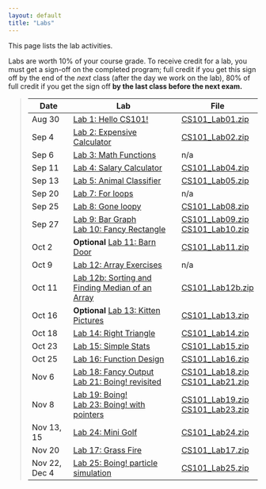 ```yaml
---
layout: default
title: "Labs"
---
```


This page lists the lab activities.

Labs are worth 10% of your course grade.  To receive credit for a lab, you must get a sign-off on the completed program; full credit if you get this sign off by the end of the *next* class (after the day we work on the lab), 80% of full credit if you get the sign off **by the last class before the next exam.**

> Date | Lab | File
> ---- | --- | ----
> Aug 30        | [Lab 1: Hello CS101!](lab01.html)                  | [CS101\_Lab01.zip](CS101_Lab01.zip)
> Sep 4         | [Lab 2: Expensive Calculator](lab02.html)          | [CS101\_Lab02.zip](CS101_Lab02.zip)
> Sep 6         | [Lab 3: Math Functions](lab03.html)                | n/a
> Sep 11        | [Lab 4: Salary Calculator](lab04.html)             | [CS101\_Lab04.zip](CS101_Lab04.zip)
> Sep 13        | [Lab 5: Animal Classifier](lab05.html)             | [CS101\_Lab05.zip](CS101_Lab05.zip)
> Sep 20        | [Lab 7: For loops](lab07.html)                     | n/a
> Sep 25        | [Lab 8: Gone loopy](lab08.html)                    | [CS101\_Lab08.zip](CS101_Lab08.zip)
> Sep 27        | [Lab 9: Bar Graph](lab09.html) <br /> [Lab 10: Fancy Rectangle](lab10.html) | [CS101\_Lab09.zip](CS101_Lab09.zip) <br /> [CS101\_Lab10.zip](CS101_Lab10.zip)
> Oct 2         | **Optional** [Lab 11: Barn Door](lab11.html)       | [CS101\_Lab11.zip](CS101_Lab11.zip)
> Oct 9         | [Lab 12: Array Exercises](lab12.html)              | n/a
> Oct 11        | [Lab 12b: Sorting and Finding Median of an Array](lab12b.html) | [CS101\_Lab12b.zip](CS101_Lab12b.zip)
> Oct 16        | **Optional** [Lab 13: Kitten Pictures](lab13.html) | [CS101\_Lab13.zip](CS101_Lab13.zip)
> Oct 18        | [Lab 14: Right Triangle](lab14.html)               | [CS101\_Lab14.zip](CS101_Lab14.zip) 
> Oct 23        | [Lab 15: Simple Stats](lab15.html)                 | [CS101\_Lab15.zip](CS101_Lab15.zip)
> Oct 25        | [Lab 16: Function Design](lab16.html)              | [CS101\_Lab16.zip](CS101_Lab16.zip)
> Nov 6         | [Lab 18: Fancy Output](lab18.html) <br /> [Lab 21: Boing! revisited](lab21.html) | [CS101\_Lab18.zip](CS101_Lab18.zip) <br /> [CS101\_Lab21.zip](CS101_Lab21.zip)
> Nov 8         | [Lab 19: Boing!](lab19.html) <br /> [Lab 23: Boing! with pointers](lab23.html) | [CS101\_Lab19.zip](CS101_Lab19.zip) <br /> [CS101\_Lab23.zip](CS101_Lab23.zip)
> Nov 13, 15    | [Lab 24: Mini Golf](lab24.html)                    | [CS101\_Lab24.zip](CS101_Lab24.zip)
> Nov 20        | [Lab 17: Grass Fire](lab17.html)                   | [CS101\_Lab17.zip](CS101_Lab17.zip)
> Nov 22, Dec 4 | [Lab 25: Boing! particle simulation](lab25.html)   | [CS101\_Lab25.zip](CS101_Lab25.zip)


<!-- vim:set wrap: -->
<!-- vim:set linebreak: -->
<!-- vim:set nolist: -->
